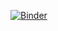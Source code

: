 [![Binder](http://mybinder.org/badge.svg)](http://mybinder.org:/repo/fjungwirth/va2016-lab-project)
